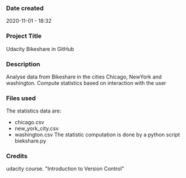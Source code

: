### Date created
2020-11-01 - 18:32
### Project Title
Udacity Bikeshare in GitHub

### Description
Analyse data from Bikeshare in the cities
Chicago, NewYork and washington.
Compute statistics based on interaction with the user

### Files used
The statistics data are:
- chicago.csv
- new_york_city.csv
- washington.csv
The statistic computation is done
by a python script biekshare.py

### Credits
udacity course. "Introduction to Version Control"
